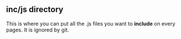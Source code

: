 ## inc/js directory

This is where you can put all the .js files you want to
**include** on every pages.
It is ignored by git.